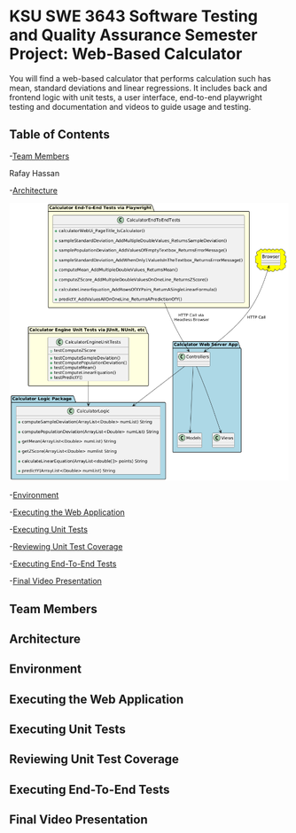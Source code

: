 # KSU SWE 3643 Software Testing and Quality Assurance Semester Project: Web-Based Calculator

You will find a web-based calculator that performs calculation such has mean, standard deviations and linear regressions.
It includes back and frontend logic with unit tests, a user interface, end-to-end playwright testing and documentation and videos
to guide usage and testing.

## Table of Contents

-[Team Members](#team-members)<br>

Rafay Hassan

-[Architecture](#architecture)<br>

![Test](images/Architecture.png)

-[Environment](#environment)<br>

-[Executing the Web Application](#executing-the-web-application)<br>

-[Executing Unit Tests](#executing-unit-tests)<br>

-[Reviewing Unit Test Coverage](#reviewing-unit-test-coverage)<br>

-[Executing End-To-End Tests](#executing-end-to-end-tests)<br>

-[Final Video Presentation](#final-video-presentation-)<br>


## Team Members

## Architecture

## Environment

## Executing the Web Application

## Executing Unit Tests

## Reviewing Unit Test Coverage

## Executing End-To-End Tests

## Final Video Presentation 